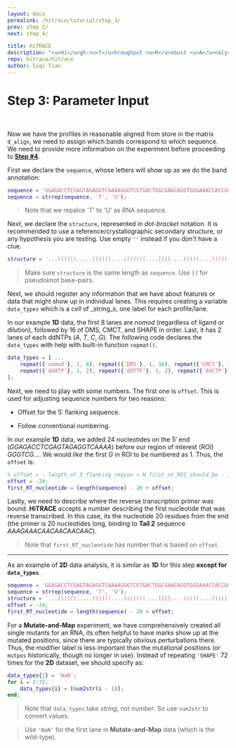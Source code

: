 ```yaml
---
layout: docs
permalink: /hitrace/tutorial/step_3/
prev: step_2/
next: step_4/

title: HiTRACE
description: "<u>Hi</u>gh-<u>T</u>hroughput <u>R</u>obust <u>A</u>nalysis for <u>C</u>apillary <u>E</u>lectrophoresis"
repo: hitrace/hitrace
author: Siqi Tian
---
```


# Step 3: Parameter Input

<br/>

Now we have the profiles in reasonable aligned from store in the matrix `d_align`, we need to assign which bands correspond to which sequence. We need to provide more information on the experiment before proceeding to [**Step #4**](../step_4/).

First we declare the `sequence`, whose letters will show up as we do the band annotation:

```matlab
sequence = 'GGAGACCTCGAGTAGAGGTCAAAAGGGTCGTGACTGGCGAACAGGTGGGAAACCACCGGGGAGCGACCCCGGCATCGATAGCCGCCCGCCTGGGCAAACAACTCGAGTAGAGTTGACAACAAAGAAACAACAACAACAAC';
sequence = strrep(sequence, 'T', 'U');
```
> Note that we repalce _'T'_ to _'U'_ as RNA sequence.

Next, we declare the `structure`, represented in _dot-bracket_ notation. It is recommended to use a reference/crystallographic secondary structure, or any hypothesis you are testing. Use empty `''` instead if you don't have a clue.

```matlab
structure = '...((((((.....))))))....(((((((....[[[[....(((((....))))).....)))))))...........(((..]]]]...)))...((((((.....)))))).........................';
```

> Make sure `structure` is the same length as `sequence`. Use `[]` for pseudoknot base-pairs.

Next, we should register any information that we have about features or data that might show up in individual lanes. This requires creating a variable `data_types` which is a _cell_ of _string_s, one label for each profile/lane. 

In our example **1D** data, the first 8 lanes are _nomod_ (regardless of ligand or dilution), followed by 16 of DMS, CMCT, and SHAPE in order. Last, it has 2 lanes of each ddNTPs (_A_, _T_, _C_, _G_). The following code declares the `data_types` with help with built-in function `repmat()`.

```matlab
data_types = [ ...
    repmat({'nomod'}, 1, 8), repmat({'DMS'}, 1, 16), repmat({'CMCT'}, 1, 16), repmat({'SHAPE'}, 1, 16), ...
    repmat({'ddATP'}, 1, 2), repmat({'ddTTP'}, 1, 2), repmat({'ddCTP'}, 1, 2), repmat({'ddGTP'}, 1, 2), ...
];
```

Next, we need to play with some numbers. The first one is `offset`. This is used for adjusting sequence numbers for two reasons:

* Offset for the 5&prime; flanking sequence.

* Follow conventional numbering.

In our example **1D** data, we added 24 nucleotides on the 5&prime; end (_GGAGACCTCGAGTAGAGGTCAAAA_) before our region of interest (ROI) _GGGTCG..._. We would like the first _G_ in ROI to be numbered as 1. Thus, the `offset` is:

```matlab
% offset = - length_of_5_flanking_region + N_first_nt_ROI_should_be - 1
offset = -24;
first_RT_nucleotide = length(sequence) - 20 + offset;
```

Lastly, we need to describe where the reverse transcription primer was bound. **HiTRACE** accepts a number describing the first nucleotide that was reverse transcribed. In this case, its the nucleotide 20 residues from the end (the primer is 20 nucleotides long, binding to **Tail 2** sequence _AAAGAAACAACAACAACAAC_).

> Note that `first_RT_nucleotide` has number that is based on `offset`.

<hr/>

As an example of **2D** data analysis, it is similar as **1D** for this step **except for `data_types`**.

```matlab
sequence = 'GGAGACCTCGAGTAGAGGTCAAAAGGGTCGTGACTGGCGAACAGGTGGGAAACCACCGGGGAGCGACCCCGGCATCGATAGCCGCCCGCCTGGGCAAACAACTCGAGTAGAGTTGACAACAAAGAAACAACAACAACAAC';
sequence = strrep(sequence, 'T', 'U');
structure = '...((((((.....))))))....(((((((....[[[[....(((((....))))).....)))))))...........(((..]]]]...)))...((((((.....)))))).........................';
offset = -24;
first_RT_nucleotide = length(sequence) - 20 + offset; 
```

For a **Mutate-and-Map** experiment, we have comprehensively created all single mutants for an RNA, its often helpful to have marks show up at the mutated positions, since there are typically obvious perturbations there. Thus, the modifier label is less important than the mutational positions (or `mutpos` historically, though no longer in use). Instead of repeating `'SHAPE'` 72 times for the **2D** dataset, we should specify as:

```matlab
data_types{1} = 'NaN';
for i = 2:72;
    data_types{i} = [num2str(i - 1)];
end;
```

> Note that `data_types` take _string_, not _number_. So use `num2str` to convert values.

> Use `'NaN'` for the first lane in **Mutate-and-Map** data (which is the wild-type).


